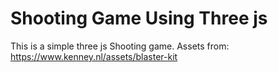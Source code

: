 # Shooting Game Using Three js

This is a simple three js Shooting game.
Assets from: https://www.kenney.nl/assets/blaster-kit
